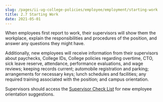 ```yaml
---
slug: /pages/ii-ug-college-policies/employee/employment/starting-work
title: 2.7 Starting Work
date: 2021-05-01
---
```

When employees first report to work, their supervisors will show them the workplace, explain the responsibilities and procedures of the position, and answer any questions they might have.

Additionally, new employees will receive information from their supervisors about paychecks, College IDs, College policies regarding overtime, CTO, sick leave reserve, attendance, performance evaluations, and wage reviews; keeping records current; automobile registration and parking; arrangements for necessary keys; lunch schedules and facilities; any required training associated with the position; and campus orientation.

Supervisors should access the [Supervisor Check List](/handbook/assets/hiring-leader-checklist.pdf) for new employee orientation suggestions.